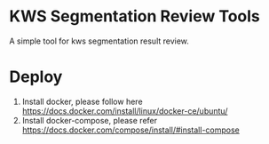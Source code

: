 # KWS Segmentation Review Tools

A simple tool for kws segmentation result review.

# Deploy

1. Install docker, please follow here https://docs.docker.com/install/linux/docker-ce/ubuntu/
2. Install docker-compose, please refer https://docs.docker.com/compose/install/#install-compose


